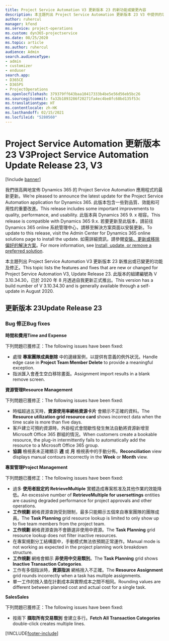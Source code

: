 ```yaml
---
title: Project Service Automation V3 更新版本 23 的新功能或變更內容
description: 本主題列出 Project Service Automation 更新版本 23 V3 中提供的功能和修正。
author: ruhercul
manager: kfend
ms.service: project-operations
ms.custom: dyn365-projectservice
ms.date: 08/25/2020
ms.topic: article
ms.author: ruhercul
audience: Admin
search.audienceType:
- admin
- customizer
- enduser
search.app:
- D365CE
- D365PS
- ProjectOperations
ms.openlocfilehash: 379379ff643baa10417333b4be5e56d56eb5bc26
ms.sourcegitcommit: fa32b1893286f20271fa4ec4be8fc68bd135f53c
ms.translationtype: HT
ms.contentlocale: zh-HK
ms.lasthandoff: 02/15/2021
ms.locfileid: "5280560"
---
```

# <a name="project-service-automation-update-release-23-v3"></a><span data-ttu-id="2b15e-103">Project Service Automation 更新版本 23 V3</span><span class="sxs-lookup"><span data-stu-id="2b15e-103">Project Service Automation Update Release 23, V3</span></span>

[!include [banner](../includes/psa-now-project-operations.md)]

<span data-ttu-id="2b15e-104">我們很高興地宣佈 Dynamics 365 的 Project Service Automation 應用程式的最新更新。</span><span class="sxs-lookup"><span data-stu-id="2b15e-104">We’re pleased to announce the latest update for the Project Service Automation application for Dynamics 365.</span></span> <span data-ttu-id="2b15e-105">此版本包含一些對品質、效能和可用性的重要改進。</span><span class="sxs-lookup"><span data-stu-id="2b15e-105">This release includes some important improvements to quality, performance, and usability.</span></span> <span data-ttu-id="2b15e-106">此版本與 Dynamics 365 9. x 相容。</span><span class="sxs-lookup"><span data-stu-id="2b15e-106">This release is compatible with Dynamics 365 9.x.</span></span> <span data-ttu-id="2b15e-107">若要更新至此版本，請前往 Dynamics 365 online 系統管理中心，請移至解決方案頁面以安裝更新。</span><span class="sxs-lookup"><span data-stu-id="2b15e-107">To update to this release, visit the Admin Center for Dynamics 365 online solutions page to install the update.</span></span> <span data-ttu-id="2b15e-108">如需詳細資訊，請參閱[安裝、更新或移除偏好的解決方案](https://docs.microsoft.com/power-platform/admin/install-remove-preferred-solution)。</span><span class="sxs-lookup"><span data-stu-id="2b15e-108">For more information, see [Install, update, or remove a preferred solution](https://docs.microsoft.com/power-platform/admin/install-remove-preferred-solution).</span></span>

<span data-ttu-id="2b15e-109">本主題列出 Project Service Automation V3 更新版本 23 新推出或已變更的功能及修正。</span><span class="sxs-lookup"><span data-stu-id="2b15e-109">This topic lists the features and fixes that are new or changed for Project Service Automation V3, Update Release 23.</span></span> <span data-ttu-id="2b15e-110">此版本的組建編號為 V 3.10.34.30，已於 2020 年 8 月透過自我更新正式推出。</span><span class="sxs-lookup"><span data-stu-id="2b15e-110">This version has a build number of V 3.10.34.30 and is generally available through a self-update in August 2020.</span></span>

## <a name="update-release-23"></a><span data-ttu-id="2b15e-111">更新版本 23</span><span class="sxs-lookup"><span data-stu-id="2b15e-111">Update Release 23</span></span>

### <a name="bug-fixes"></a><span data-ttu-id="2b15e-112">Bug 修正</span><span class="sxs-lookup"><span data-stu-id="2b15e-112">Bug fixes</span></span>

<span data-ttu-id="2b15e-113">**時間和費用**</span><span class="sxs-lookup"><span data-stu-id="2b15e-113">**Time and Expense**</span></span>

<span data-ttu-id="2b15e-114">下列問題已獲修正：</span><span class="sxs-lookup"><span data-stu-id="2b15e-114">The following issues have been fixed:</span></span>
- <span data-ttu-id="2b15e-115">處理 **專案團隊成員刪除** 中的邊緣案例，以提供有意義的例外狀況。</span><span class="sxs-lookup"><span data-stu-id="2b15e-115">Handle edge case in **Project Team Member Delete** to provide a meaningful exception.</span></span>
- <span data-ttu-id="2b15e-116">指派匯入會產生空白移除畫面。</span><span class="sxs-lookup"><span data-stu-id="2b15e-116">Assignment import results in a blank remove screen.</span></span>

<span data-ttu-id="2b15e-117">**資源管理**</span><span class="sxs-lookup"><span data-stu-id="2b15e-117">**Resource Management**</span></span>

<span data-ttu-id="2b15e-118">下列問題已獲修正：</span><span class="sxs-lookup"><span data-stu-id="2b15e-118">The following issues have been fixed:</span></span>

- <span data-ttu-id="2b15e-119">時幅超過五天時，**資源使用率網格資源卡片** 會顯示不正確的資料。</span><span class="sxs-lookup"><span data-stu-id="2b15e-119">The **Resource utilization grid resource card** shows incorrect data when the time scale is more than five days.</span></span>
- <span data-ttu-id="2b15e-120">客戶建立可預約資源時，外掛程式會間歇性發生無法自動將資源新增至 Microsoft Office 365 群組的情況。</span><span class="sxs-lookup"><span data-stu-id="2b15e-120">When customers create a bookable resource, the plug-in intermittently fails to automatically add the resource to a Microsoft Office 365 group.</span></span>
- <span data-ttu-id="2b15e-121">**協調** 檢視表未正確顯示 **週** 或 **月** 檢視表中的手動分佈。</span><span class="sxs-lookup"><span data-stu-id="2b15e-121">**Reconciliation** view displays manual contours incorrectly in the **Week** or **Month** view.</span></span>

<span data-ttu-id="2b15e-122">**專案管理**</span><span class="sxs-lookup"><span data-stu-id="2b15e-122">**Project Management**</span></span>

<span data-ttu-id="2b15e-123">下列問題已獲修正：</span><span class="sxs-lookup"><span data-stu-id="2b15e-123">The following issues have been fixed:</span></span>

- <span data-ttu-id="2b15e-124">過多 **使用者設定的 RetrieveMultiple** 實體造成專案核准及其他作業的效能降低。</span><span class="sxs-lookup"><span data-stu-id="2b15e-124">An excessive number of **RetrieveMultiple for usersettings** entities are causing degraded performance for project approvals and other operations.</span></span>
- <span data-ttu-id="2b15e-125">**工作規劃** 網格資源查詢受到限制，最多只能顯示五個來自專案團隊的團隊成員。</span><span class="sxs-lookup"><span data-stu-id="2b15e-125">The **Task Planning** grid resource lookup is limited to only show up to five team members from the project team.</span></span> 
- <span data-ttu-id="2b15e-126">**工作規劃** 網格資源查詢不會篩選非使用中資源。</span><span class="sxs-lookup"><span data-stu-id="2b15e-126">The **Task Planning** grid resource lookup does not filter inactive resources.</span></span>
- <span data-ttu-id="2b15e-127">在專案規劃分工結構圖中，手動模式無法依預期正常運作。</span><span class="sxs-lookup"><span data-stu-id="2b15e-127">Manual mode is not working as expected in the project planning work breakdown structure.</span></span>
- <span data-ttu-id="2b15e-128">**工作規劃** 網格會顯示 **非使用中交易類別**。</span><span class="sxs-lookup"><span data-stu-id="2b15e-128">The **Task Planning** grid shows **Inactive Transaction Categories**.</span></span>
- <span data-ttu-id="2b15e-129">工作有多個指派時，**資源指派** 網格捨入不正確。</span><span class="sxs-lookup"><span data-stu-id="2b15e-129">The **Resource Assignment** grid rounds incorrectly when a task has multiple assignments.</span></span>
- <span data-ttu-id="2b15e-130">單一工作的捨入值在計劃成本與實際成本之間不相同。</span><span class="sxs-lookup"><span data-stu-id="2b15e-130">Rounding values are different between planned cost and actual cost for a single task.</span></span>

<span data-ttu-id="2b15e-131">**Sales**</span><span class="sxs-lookup"><span data-stu-id="2b15e-131">**Sales**</span></span>

<span data-ttu-id="2b15e-132">下列問題已獲修正：</span><span class="sxs-lookup"><span data-stu-id="2b15e-132">The following issues have been fixed:</span></span>

- <span data-ttu-id="2b15e-133">按兩下 **擷取所有交易類別** 會建立多行。</span><span class="sxs-lookup"><span data-stu-id="2b15e-133">**Fetch All Transaction Categories** double-click creates multiple lines.</span></span>


[!INCLUDE[footer-include](../includes/footer-banner.md)]